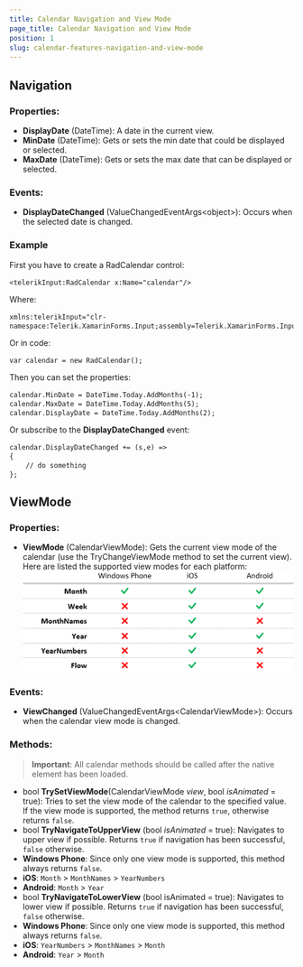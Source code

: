 ```yaml
---
title: Calendar Navigation and View Mode
page_title: Calendar Navigation and View Mode
position: 1
slug: calendar-features-navigation-and-view-mode
---
```

## Navigation ##

### Properties: ###

 - **DisplayDate** (DateTime): A date in the current view. 
 - **MinDate** (DateTime): Gets or sets the min date that could be displayed or selected. 
 - **MaxDate** (DateTime): Gets or sets the max date that can be displayed or selected. 

### Events: ###

 - **DisplayDateChanged** (ValueChangedEventArgs&lt;object&gt;): Occurs when the selected date is changed. 

### Example ###

First you have to create a RadCalendar control:

	<telerikInput:RadCalendar x:Name="calendar"/>

Where:

	xmlns:telerikInput="clr-namespace:Telerik.XamarinForms.Input;assembly=Telerik.XamarinForms.Input"

Or in code:
            
	var calendar = new RadCalendar();

Then you can set the properties:
 
	calendar.MinDate = DateTime.Today.AddMonths(-1);
	calendar.MaxDate = DateTime.Today.AddMonths(5);
	calendar.DisplayDate = DateTime.Today.AddMonths(2);     

Or subscribe to the **DisplayDateChanged** event:

	calendar.DisplayDateChanged += (s,e) =>
	{
	    // do something  
	};

## ViewMode ##

### Properties: ###

 - **ViewMode** (CalendarViewMode): Gets the current view mode of the calendar (use the TryChangeViewMode method to set the current view).  
Here are listed the supported view modes for each platform:
![Calendar View Modes](calendar-view-mode-support.png "Supported view modes")

### Events: ###

 - **ViewChanged** (ValueChangedEventArgs&lt;CalendarViewMode&gt;): Occurs when the calendar view mode is changed. 

### Methods: ###

> **Important**: All calendar methods should be called after the native element has been loaded.
 
 - bool **TrySetViewMode**(CalendarViewMode *view*, bool *isAnimated* = true): Tries to set the view mode of the calendar to the specified value. If the view mode is supported, the method returns `true`, otherwise returns `false`.
 - bool **TryNavigateToUpperView** (bool *isAnimated* = true): Navigates to upper view if possible. Returns `true` if navigation has been successful, `false` otherwise. 
  - **Windows Phone**: Since only one view mode is supported, this method always returns `false`.
  - **iOS**: `Month` > `MonthNames` > `YearNumbers`
  - **Android**: `Month` > `Year` 
 - bool **TryNavigateToLowerView** (bool isAnimated = true): Navigates to lower view if possible. Returns `true` if navigation has been successful, `false` otherwise. 
  - **Windows Phone**: Since only one view mode is supported, this method always returns `false`.
  - **iOS**: `YearNumbers` > `MonthNames` > `Month` 
  - **Android**: `Year` > `Month` 


